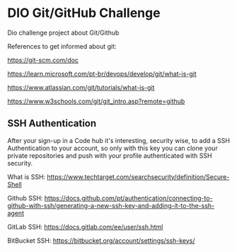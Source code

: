 #  DIO Git/GitHub Challenge

Dio challenge project about Git/Github

References to get informed about git:

https://git-scm.com/doc

https://learn.microsoft.com/pt-br/devops/develop/git/what-is-git

https://www.atlassian.com/git/tutorials/what-is-git

https://www.w3schools.com/git/git_intro.asp?remote=github



## SSH Authentication
After your sign-up in a Code hub it's interesting, security wise, to add a SSH Authentication to your account, so only with this key you can clone your private repositories and push with your profile authenticated with SSH security.

What is SSH: https://www.techtarget.com/searchsecurity/definition/Secure-Shell

Github SSH: https://docs.github.com/pt/authentication/connecting-to-github-with-ssh/generating-a-new-ssh-key-and-adding-it-to-the-ssh-agent

GitLab SSH: https://docs.gitlab.com/ee/user/ssh.html

BitBucket SSH: https://bitbucket.org/account/settings/ssh-keys/

